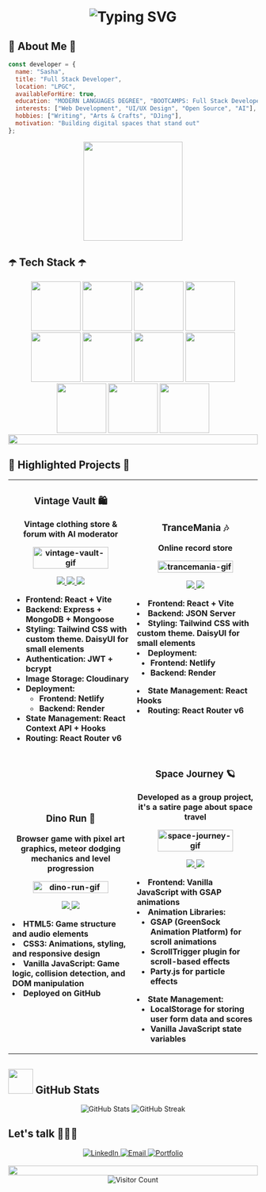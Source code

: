 # <div align="center">![Typing SVG](https://readme-typing-svg.herokuapp.com?font=Fira+Code&size=28&pause=1000&color=6a4491&center=true&vCenter=true&width=435&lines=Hi,+I'm+Sasha) 
  
</div>


## 👾 About Me 👾

```javascript
const developer = {
  name: "Sasha",
  title: "Full Stack Developer",
  location: "LPGC",
  availableForHire: true,
  education: "MODERN LANGUAGES DEGREE", "BOOTCAMPS: Full Stack Developer by Ironhack and Reboot Academy"
  interests: ["Web Development", "UI/UX Design", "Open Source", "AI"],
  hobbies: ["Writing", "Arts & Crafts", "DJing"],
  motivation: "Building digital spaces that stand out"
};
```
<div align="center">
<img src="https://media.giphy.com/media/u6abG1EmZciv6/giphy.gif?cid=790b7611i024s48om0gbji6npgsw54plb162qynzorru9s3m&ep=v1_gifs_search&rid=giphy.gif&ct=g" width="200">
</div>

## ☂️ Tech Stack ☂️

<div align="center">
  <img src="https://user-images.githubusercontent.com/74038190/212257454-16e3712e-945a-4ca2-b238-408ad0bf87e6.gif" width="100">
<img src="https://user-images.githubusercontent.com/74038190/212257468-1e9a91f1-b626-4baa-b15d-5c385dfa7ed2.gif" width="100">
<img src="https://user-images.githubusercontent.com/74038190/212257465-7ce8d493-cac5-494e-982a-5a9deb852c4b.gif" width="100">
<img src="https://user-images.githubusercontent.com/74038190/212257463-4d082cb4-7483-4eaf-bc25-6dde2628aabd.gif" width="100">
<img src="https://user-images.githubusercontent.com/74038190/212257460-738ff738-247f-4445-a718-cdd0ca76e2db.gif" width="100">
<img src="https://user-images.githubusercontent.com/74038190/212257467-871d32b7-e401-42e8-a166-fcfd7baa4c6b.gif" width="100">
<img src="https://user-images.githubusercontent.com/74038190/212281775-b468df30-4edc-4bf8-a4ee-f52e1aaddc86.gif" width="100">
<img src="https://user-images.githubusercontent.com/74038190/212281780-0afd9616-8310-46e9-a898-c4f5269f1387.gif" width="100">
  <img src="https://github.com/Anmol-Baranwal/Cool-GIFs-For-GitHub/assets/74038190/1a797f46-efe4-41e6-9e75-5303e1bbcbfa" width="100">
<img src="https://github.com/Anmol-Baranwal/Cool-GIFs-For-GitHub/assets/74038190/29fd6286-4e7b-4d6c-818f-c4765d5e39a9" width="100">
<img src="https://github.com/Anmol-Baranwal/Cool-GIFs-For-GitHub/assets/74038190/67f477ed-6624-42da-99f0-1a7b1a16eecb" width="100">

  
  <img src="https://i.imgur.com/dBaSKWF.gif" height="20" width="100%">
</div>

## 💜 Highlighted Projects 💜

<div align="center">
  <table>
    <tr>
      <td width="50%">
        <h3 align="center">Vintage Vault 🛍️</h3>
         <p align="center"><strong>Vintage clothing store & forum with AI moderator 
        </p>
        <p align="center">
          <a href="https://github.com/yourusername/project1" target="_blank">
            <img src="https://res.cloudinary.com/dlkmeyasv/image/upload/v1744007695/vintagevault_gifpreadme_m6dluz.gif" width="80%" alt="vintage-vault-gif"/>
          </a>
          <p align="center">
            <a href="https://github.com/sashaknw/vintage-frontend" target="_blank">
              <img src="https://img.shields.io/badge/Frontend-black?style=for-the-badge&logo=github"/>
            </a>
              <a href="https://github.com/sashaknw/vintage-backend" target="_blank">
              <img src="https://img.shields.io/badge/Backend-black?style=for-the-badge&logo=github"/>
            </a>
            <a href="https://vintage-vault-shop.netlify.app/" target="_blank">
              <img src="https://img.shields.io/badge/Live-purple?style=for-the-badge&logo=googlechrome&logoColor=white"/>
            </a>
          </p>
          <p>
          
-   **Frontend:** React + Vite
-   **Backend:**  Express + MongoDB + Mongoose
-   **Styling:**  Tailwind CSS with custom theme. DaisyUI for small elements
-   **Authentication:**  JWT + bcrypt
-   **Image Storage:**  Cloudinary
-   **Deployment:**
    -   Frontend: Netlify
    -   Backend: Render
-   **State Management:**  React Context API + Hooks
-   **Routing:**  React Router v6
        </p>
      </td>
      <td width="50%">
        <h3 align="center">TranceMania 🎶</h3>
        <p align="center"><strong>Online record store 
        </p>
        <p align="center">
          <a href="https://github.com/sashaknw/ReadySetGo" target="_blank">
            <img src="https://res.cloudinary.com/dlkmeyasv/image/upload/v1743958596/trancemania_gifreadme_elq28w.gif" width="80%" alt="trancemania-gif"/>
          </a>
          <p align="center">
            <a href="https://github.com/sashaknw/ReadySetGo" target="_blank">
              <img src="https://img.shields.io/badge/Code-black?style=for-the-badge&logo=github"/>
            </a>
            <a href="https://trancemania-records.netlify.app/" target="_blank">
              <img src="https://img.shields.io/badge/Live-purple?style=for-the-badge&logo=googlechrome&logoColor=white"/>
            </a>
          </p>
        <p>
-   **Frontend:** React + Vite
-   **Backend:**  JSON Server
-   **Styling:**  Tailwind CSS with custom theme. DaisyUI for small elements
-   **Deployment:**
    -   Frontend: Netlify
    -   Backend: Render
-   **State Management:**  React Hooks
-   **Routing:**  React Router v6
        </p>
      </td>
    </tr>
    <tr>
      <td width="50%">
        <h3 align="center">Dino Run 🦖</h3>
         <p align="center"><strong>Browser game with pixel art graphics, meteor dodging mechanics and level progression
        </p>
        <p align="center">
          <a href="https://github.com/sashaknw/game-try1" target="_blank">
            <img src="https://res.cloudinary.com/dlkmeyasv/image/upload/v1744007384/dinorun_gifreadme_e1a8ht.gif" width="80%" alt="dino-run-gif"/>
          </a>
          <p align="center">
            <a href="https://github.com/sashaknw/game-try1" target="_blank">
              <img src="https://img.shields.io/badge/Code-black?style=for-the-badge&logo=github"/>
            </a>
            <a href="https://sashaknw.github.io/game-try1/" target="_blank">
              <img src="https://img.shields.io/badge/Live-purple?style=for-the-badge&logo=googlechrome&logoColor=white"/>
            </a>
          </p>
 -   **HTML5**: Game structure and audio elements
-   **CSS3**: Animations, styling, and responsive design
-   **Vanilla JavaScript**: Game logic, collision detection, and DOM manipulation
-   **Deployed on GitHub**
        </p>
      </td>
      <td width="50%">
        <h3 align="center">Space Journey 🪐</h3>
          <p align="center"><strong>Developed as a group project, it's a satire page about space travel
        </p>
        <p align="center">
          <a href="https://github.com/sashaknw/Space-Journey-Project" target="_blank">
            <img src="https://res.cloudinary.com/dlkmeyasv/image/upload/v1744007219/spacejourney_gifreadme_oeol3o.gif" width="80%" alt="space-journey-gif"/>
          </a>
          <p align="center">
            <a href="https://github.com/sashaknw/Space-Journey-Project" target="_blank">
              <img src="https://img.shields.io/badge/Code-black?style=for-the-badge&logo=github"/>
            </a>
            <a href="https://sashaknw.github.io/Space-Journey-Project/" target="_blank">
              <img src="https://img.shields.io/badge/Live-purple?style=for-the-badge&logo=googlechrome&logoColor=white"/>
            </a>
          </p>
          <p>
-   **Frontend:** Vanilla JavaScript with GSAP animations
-   **Animation Libraries:**
    -   GSAP (GreenSock Animation Platform) for scroll animations
    -   ScrollTrigger plugin for scroll-based effects
    -   Party.js for particle effects
-   **State Management:**
    -   LocalStorage for storing user form data and scores
    -   Vanilla JavaScript state variables
        </p>
      </td>
    </tr>
  </table>
</div>

## <img src="https://download.logo.wine/logo/GitHub/GitHub-Logo.wine.png" height="50"> GitHub Stats

<div align="center">
  <img src="https://github-readme-stats.vercel.app/api?username=sashaknw&show_icons=true&theme=tokyonight" alt="GitHub Stats" />
  <img src="https://github-readme-streak-stats.herokuapp.com/?user=sashaknw&theme=tokyonight" alt="GitHub Streak" />
</div>

## Let's talk 🧏🏼‍♀️ 

<div align="center">
  <a href="https://linkedin.com/in/yourusername" target="_blank">
    <img src="https://img.shields.io/badge/linkedin-%230077B5.svg?style=for-the-badge&logo=linkedin&logoColor=white" alt="LinkedIn" />
  </a>
  <a href="mailto:kaniewa.aleksandra@gmail.com" target="_blank">
    <img src="https://img.shields.io/badge/Gmail-D14836?style=for-the-badge&logo=gmail&logoColor=white" alt="Email" />
  </a>
  <a href="https://www.youtube.com/watch?v=dQw4w9WgXcQ&ab_channel=RickAstley" target="_blank">
    <img src="https://img.shields.io/badge/Portfolio-%23000000.svg?style=for-the-badge&logo=firefox&logoColor=#BE95BE" alt="Portfolio" />
  </a>
</div>

<br>
<div align="center">
  <img src="https://i.imgur.com/dBaSKWF.gif" height="20" width="100%">
  <div align="center">
  <img src="https://profile-counter.glitch.me/sashaknw/count.svg" alt="Visitor Count" />
</div> 
</div>
